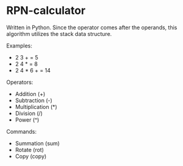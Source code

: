 # RPN-calculator
Written in Python. Since the operator comes after the operands, this algorithm utilizes the stack data structure.

Examples:
* 2 3 + = 5
* 2 4 * = 8
* 2 4 * 6 + = 14

Operators:
* Addition (+)
* Subtraction (-)
* Multiplication (*)
* Division (/)
* Power (^)

Commands:
* Summation (sum)
* Rotate (rot)
* Copy (copy)
